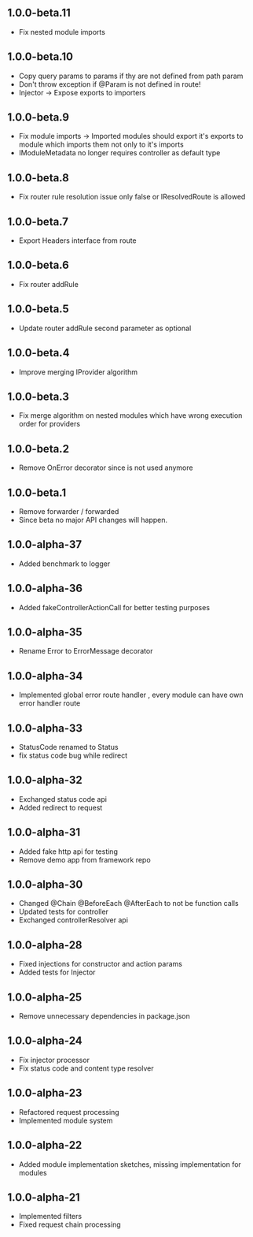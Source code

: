 ## 1.0.0-beta.11
- Fix nested module imports

## 1.0.0-beta.10
- Copy query params to params if thy are not defined from path param
- Don't throw exception if @Param is not defined in route!
- Injector -> Expose exports to importers

## 1.0.0-beta.9
- Fix module imports -> Imported modules should export it's exports to module which imports them not only to it's imports
- IModuleMetadata no longer requires controller as default type

## 1.0.0-beta.8
- Fix router rule resolution issue only false or IResolvedRoute is allowed

## 1.0.0-beta.7
- Export Headers interface from route

## 1.0.0-beta.6
- Fix router addRule 

## 1.0.0-beta.5
- Update router addRule second parameter as optional

## 1.0.0-beta.4
- Improve merging IProvider algorithm

## 1.0.0-beta.3
- Fix merge algorithm on nested modules which have wrong execution order for providers

## 1.0.0-beta.2
- Remove OnError decorator since is not used anymore

## 1.0.0-beta.1
- Remove forwarder / forwarded
- Since beta no major API changes will happen.

## 1.0.0-alpha-37
- Added benchmark to logger

## 1.0.0-alpha-36
- Added fakeControllerActionCall for better testing purposes

## 1.0.0-alpha-35
- Rename Error to ErrorMessage decorator

## 1.0.0-alpha-34
- Implemented global error route handler , every module can have own error handler route


## 1.0.0-alpha-33
- StatusCode renamed to Status
- fix status code bug while redirect

## 1.0.0-alpha-32
- Exchanged status code api
- Added redirect to request

## 1.0.0-alpha-31
- Added fake http api for testing 
- Remove demo app from framework repo


## 1.0.0-alpha-30
- Changed @Chain @BeforeEach @AfterEach to not be function calls
- Updated tests for controller 
- Exchanged controllerResolver api

## 1.0.0-alpha-28
- Fixed injections for constructor and action params 
- Added tests for Injector

## 1.0.0-alpha-25
- Remove unnecessary dependencies in package.json  

## 1.0.0-alpha-24
- Fix injector processor
- Fix status code and content type resolver

## 1.0.0-alpha-23
- Refactored request processing
- Implemented module system

## 1.0.0-alpha-22
- Added module implementation sketches, missing implementation for modules

## 1.0.0-alpha-21

- Implemented filters
- Fixed request chain processing
